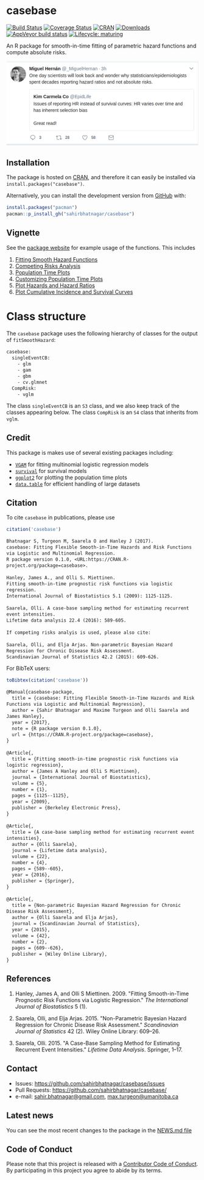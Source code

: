 # casebase

<!-- badges: start -->
[![Build Status](https://travis-ci.org/sahirbhatnagar/casebase.svg?branch=master)](https://travis-ci.org/sahirbhatnagar/casebase) [![Coverage Status](https://img.shields.io/codecov/c/github/sahirbhatnagar/casebase/master.svg)](https://codecov.io/github/sahirbhatnagar/casebase?branch=master) [![CRAN](http://www.r-pkg.org/badges/version/casebase?color=blue)](http://cran.rstudio.com/package=casebase) [![Downloads](http://cranlogs.r-pkg.org/badges/grand-total/casebase?color=green)](http://www.r-pkg.org/pkg/casebase)
[![AppVeyor build status](https://ci.appveyor.com/api/projects/status/github/sahirbhatnagar/casebase?branch=master&svg=true)](https://ci.appveyor.com/project/sahirbhatnagar/casebase)
[![Lifecycle: maturing](https://img.shields.io/badge/lifecycle-maturing-blue.svg)](https://www.tidyverse.org/lifecycle/#maturing)
<!-- badges: end -->

An R package for smooth-in-time fitting of parametric hazard functions and compute absolute risks.

![](man/figures/hernan_HR_tweet.png)

## Installation

The package is hosted on [CRAN](https://cran.r-project.org/package=casebase), and therefore it can easily be installed via `install.packages("casebase")`.

Alternatively, you can install the development version from [GitHub](https://github.com/sahirbhatnagar/casebase) with:

```R
install.packages("pacman")
pacman::p_install_gh("sahirbhatnagar/casebase")
```

## Vignette

See the [package website](http://sahirbhatnagar.com/casebase/) for example usage of the functions. This includes

1. [Fitting Smooth Hazard Functions](http://sahirbhatnagar.com/casebase/articles/smoothHazard.html)
2. [Competing Risks Analysis](http://sahirbhatnagar.com/casebase/articles/competingRisk.html)
3. [Population Time Plots](http://sahirbhatnagar.com/casebase/articles/popTime.html)
4. [Customizing Population Time Plots](http://sahirbhatnagar.com/casebase/articles/customizingpopTime.html)
5. [Plot Hazards and Hazard Ratios](http://sahirbhatnagar.com/casebase/articles/plotsmoothHazard.html)
6. [Plot Cumulative Incidence and Survival Curves](http://sahirbhatnagar.com/casebase/articles/plotabsRisk.html)

# Class structure

The `casebase` package uses the following hierarchy of classes for the output of `fitSmoothHazard`:

```
casebase:
  singleEventCB:
    - glm
    - gam
    - gbm
    - cv.glmnet
  CompRisk:
    - vglm
```

The class `singleEventCB` is an `S3` class, and we also keep track of the classes appearing below. The class `CompRisk` is an `S4` class that inherits from `vglm`. 

## Credit

This package is makes use of several existing packages including:

* [`VGAM`](https://cran.r-project.org/package=VGAM) for fitting multinomial logistic regression models
* [`survival`](https://cran.r-project.org/package=survival) for survival models
* [`ggplot2`](https://cran.r-project.org/package=ggplot2) for plotting the population time plots
* [`data.table`](https://cran.r-project.org/package=data.table) for efficient handling of large datasets

## Citation

To cite `casebase` in publications, please use

```R
citation('casebase')
```

```
Bhatnagar S, Turgeon M, Saarela O and Hanley J (2017). 
casebase: Fitting Flexible Smooth-in-Time Hazards and Risk Functions via Logistic and Multinomial Regression. 
R package version 0.1.0, <URL:https://CRAN.R-project.org/package=casebase>.

Hanley, James A., and Olli S. Miettinen. 
Fitting smooth-in-time prognostic risk functions via logistic regression. 
International Journal of Biostatistics 5.1 (2009): 1125-1125.

Saarela, Olli. A case-base sampling method for estimating recurrent event intensities. 
Lifetime data analysis 22.4 (2016): 589-605.

If competing risks analyis is used, please also cite:

Saarela, Olli, and Elja Arjas. Non-parametric Bayesian Hazard Regression for Chronic Disease Risk Assessment. 
Scandinavian Journal of Statistics 42.2 (2015): 609-626.
```

For BibTeX users:

```R
toBibtex(citation('casebase'))
```

```
@Manual{casebase-package,
  title = {casebase: Fitting Flexible Smooth-in-Time Hazards and Risk Functions via Logistic and Multinomial Regression},
  author = {Sahir Bhatnagar and Maxime Turgeon and Olli Saarela and James Hanley},
  year = {2017},
  note = {R package version 0.1.0},
  url = {https://CRAN.R-project.org/package=casebase},
}

@Article{,
  title = {Fitting smooth-in-time prognostic risk functions via logistic regression},
  author = {James A Hanley and Olli S Miettinen},
  journal = {International Journal of Biostatistics},
  volume = {5},
  number = {1},
  pages = {1125--1125},
  year = {2009},
  publisher = {Berkeley Electronic Press},
}

@Article{,
  title = {A case-base sampling method for estimating recurrent event intensities},
  author = {Olli Saarela},
  journal = {Lifetime data analysis},
  volume = {22},
  number = {4},
  pages = {589--605},
  year = {2016},
  publisher = {Springer},
}

@Article{,
  title = {Non-parametric Bayesian Hazard Regression for Chronic Disease Risk Assessment},
  author = {Olli Saarela and Elja Arjas},
  journal = {Scandinavian Journal of Statistics},
  year = {2015},
  volume = {42},
  number = {2},
  pages = {609--626},
  publisher = {Wiley Online Library},
}
```

## References

<ol>
<li>
<p>Hanley, James A, and Olli S Miettinen. 2009. "Fitting Smooth-in-Time Prognostic Risk Functions via Logistic Regression." <em>The International Journal of Biostatistics</em> 5 (1).</p>
</li>
<li>
<p>Saarela, Olli, and Elja Arjas. 2015. "Non-Parametric Bayesian Hazard Regression for Chronic Disease Risk Assessment." <em>Scandinavian Journal of Statistics</em> 42 (2). Wiley Online Library: 609–26.</p>
</li>
<li>
<p>Saarela, Olli. 2015. "A Case-Base Sampling Method for Estimating Recurrent Event Intensities." <em>Lifetime Data Analysis</em>. Springer, 1–17.</p>
</li>
</ol>

## Contact

* Issues: <https://github.com/sahirbhatnagar/casebase/issues>
* Pull Requests: <https://github.com/sahirbhatnagar/casebase/>
* e-mail: <sahir.bhatnagar@gmail.com>, <max.turgeon@umanitoba.ca>


## Latest news

You can see the most recent changes to the package in the [NEWS.md file](https://github.com/sahirbhatnagar/casebase/blob/master/NEWS.md)

## Code of Conduct
 
Please note that this project is released with a [Contributor Code of Conduct](CONDUCT.md). By participating in this project you agree to abide by its terms.
